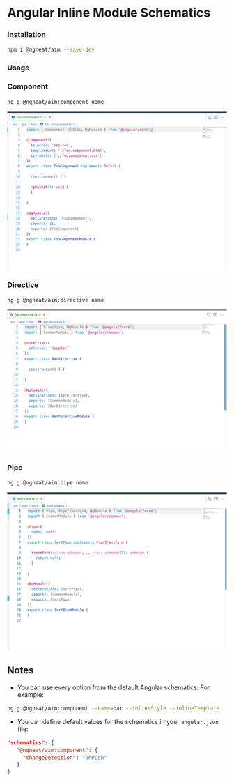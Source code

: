# Angular Inline Module Schematics

### Installation

```bash
npm i @ngneat/aim --save-dev
```

### Usage

### Component

```bash
ng g @ngneat/aim:component name
```

<img src="./component.png">

### Directive

```bash
ng g @ngneat/aim:directive name
```

<img src="./directive.png">

### Pipe

```bash
ng g @ngneat/aim:pipe name
```

<img src="./pipe.png">

## Notes

- You can use every option from the default Angular schematics. For example:

```bash
ng g @ngneat/aim:component --name=bar --inlineStyle --inlineTemplate
```

- You can define default values for the schematics in your `angular.json` file:

```json
"schematics": {
   "@ngneat/aim:component": {
     "changeDetection": "OnPush"
   }
}
```
